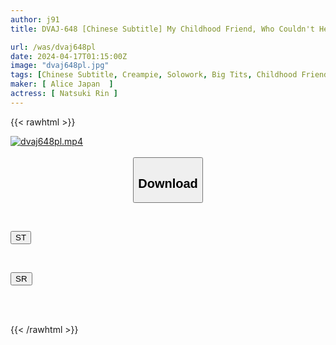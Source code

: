 ```yaml
---
author: j91
title: DVAJ-648 [Chinese Subtitle] My Childhood Friend, Who Couldn't Help But See That I Couldn't Get Enough Of My First Girlfriend, Became My Kissing Practice Partner And Started Kissing Her With My Tongue, Giving Me A Raw Kiss, So I Gave Her Intense Training In Sex And Creampie, Rin Natsuki.

url: /was/dvaj648pl
date: 2024-04-17T01:15:00Z
image: "dvaj648pl.jpg"
tags: [Chinese Subtitle, Creampie, Solowork, Big Tits, Childhood Friend, Kiss	]
maker: [ Alice Japan  ]
actress: [ Natsuki Rin ]
---
```



{{< rawhtml >}}

<div class="video" data-videoid="R7pjZxxMbOFLQy">
    <a href="javascript:;">
        <img src="/was/dvaj648pl/dvaj648pl.jpg" width="WIDTH" height="HEIGHT" alt="dvaj648pl.mp4" loading="lazy">
    </a>
</div>

<script type="text/javascript" src="https://j91.asia/asset/on-demand-st.js"></script>

<br>
  <link rel="stylesheet" href="https://j91.asia/asset/bs5.css">
  
  <center>
  <button class="btn btn-primary" type="button" data-bs-toggle="collapse" data-bs-target=".multi-collapse" aria-expanded="false" aria-controls="multiCollapseExample1 multiCollapseExample2"><h2>Download</h2></button></center>
</p>
<div class="row">
  <div class="col">
    <div class="collapse multi-collapse" id="multiCollapseExample1">
      <div class="card card-body">
	      	      <br>
<div class="buttons">  
<p><a href="https://streamtape.to/v/R7pjZxxMbOFLQy" target="_blank"><button class="btn-hover color-3"><i class="fa fa-download"></i> ST</button></a></p></div>
    </div>
  </div>
</div>
  <div class="col">
    <div class="collapse multi-collapse" id="multiCollapseExample2">
      <div class="card card-body">
	      <br>
<div class="buttons">
<p><a href="https://rubystm.com/etw6suq36u62" target="_blank"><button class="btn-hover color-9"><i class="fa fa-download"></i> SR</button></a></p></div>
<br><br>
      </div>
    </div>
  </div>
</div>

{{< /rawhtml >}}